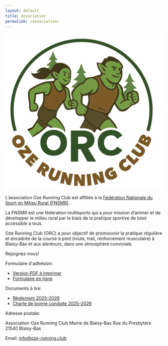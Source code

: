 ```yaml
---
layout: default
title: Association
permalink: /association/
---
```


![Association Oze Running Club](/assets/img/logo.png)


L’association Oze Running Club est affiliée à la [Fédération Nationale du Sport en Milieu Rural (FNSMR)](https://www.fnsmr.org/).

La FNSMR est une fédération multisports qui a pour mission d’animer et de
développer le milieu rural par le biais de la pratique sportive de loisir
accessible à tous.

Oze Running Club (ORC) a pour objectif de promouvoir la pratique régulière et encadrée de la course à pied 
(route, trail, renforcement musculaire) à Blaisy-Bas et aux alentours, dans une
atmosphère conviviale.

Rejoignez-nous!

Formulaire d'adhésion:

- [Version PDF à imprimer](/assets/docs/bulletin-2025-2026.pdf)
- [Formulaire en ligne](https://forms.gle/D2bt7pkDqVy9WnqH7)

Documents à lire:

- [Règlement 2025-2026](/reglement/)
- [Charte de bonne conduite 2025-2026](/charte/)


Adresse postale:

  Association Oze Running Club
  Mairie de Blaisy-Bas
  Rue du Presbytère
  21540 Blaisy-Bas

Email: [info@oze-running.club](mailto:info@oze-running.club)

